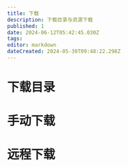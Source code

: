 ```yaml
---
title: 下载
description: 下载目录与资源下载
published: 1
date: 2024-06-12T05:42:45.030Z
tags: 
editor: markdown
dateCreated: 2024-05-30T09:48:22.298Z
---
```


# 下载目录

# 手动下载

# 远程下载
